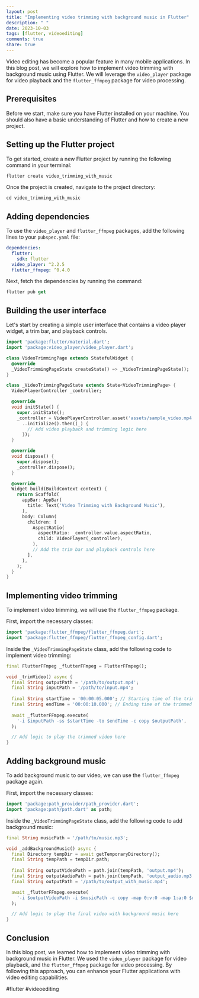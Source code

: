 ```yaml
---
layout: post
title: "Implementing video trimming with background music in Flutter"
description: " "
date: 2023-10-03
tags: [flutter, videoediting]
comments: true
share: true
---
```


Video editing has become a popular feature in many mobile applications. In this blog post, we will explore how to implement video trimming with background music using Flutter. We will leverage the `video_player` package for video playback and the `flutter_ffmpeg` package for video processing.

## Prerequisites
Before we start, make sure you have Flutter installed on your machine. You should also have a basic understanding of Flutter and how to create a new project.

## Setting up the Flutter project
To get started, create a new Flutter project by running the following command in your terminal:

```dart
flutter create video_trimming_with_music
```

Once the project is created, navigate to the project directory:

```dart
cd video_trimming_with_music
```

## Adding dependencies
To use the `video_player` and `flutter_ffmpeg` packages, add the following lines to your `pubspec.yaml` file:

```yaml
dependencies:
  flutter:
    sdk: flutter
  video_player: ^2.2.5
  flutter_ffmpeg: ^0.4.0
```

Next, fetch the dependencies by running the command:

```dart
flutter pub get
```

## Building the user interface
Let's start by creating a simple user interface that contains a video player widget, a trim bar, and playback controls.

```dart
import 'package:flutter/material.dart';
import 'package:video_player/video_player.dart';

class VideoTrimmingPage extends StatefulWidget {
  @override
  _VideoTrimmingPageState createState() => _VideoTrimmingPageState();
}

class _VideoTrimmingPageState extends State<VideoTrimmingPage> {
  VideoPlayerController _controller;

  @override
  void initState() {
    super.initState();
    _controller = VideoPlayerController.asset('assets/sample_video.mp4')
      ..initialize().then((_) {
        // Add video playback and trimming logic here
      });
  }

  @override
  void dispose() {
    super.dispose();
    _controller.dispose();
  }

  @override
  Widget build(BuildContext context) {
    return Scaffold(
      appBar: AppBar(
        title: Text('Video Trimming with Background Music'),
      ),
      body: Column(
        children: [
          AspectRatio(
            aspectRatio: _controller.value.aspectRatio,
            child: VideoPlayer(_controller),
          ),
          // Add the trim bar and playback controls here
        ],
      ),
    );
  }
}
```

## Implementing video trimming
To implement video trimming, we will use the `flutter_ffmpeg` package. 

First, import the necessary classes:

```dart
import 'package:flutter_ffmpeg/flutter_ffmpeg.dart';
import 'package:flutter_ffmpeg/flutter_ffmpeg_config.dart';
```

Inside the `_VideoTrimmingPageState` class, add the following code to implement video trimming:

```dart
final FlutterFFmpeg _flutterFFmpeg = FlutterFFmpeg();

void _trimVideo() async {
  final String outputPath = '/path/to/output.mp4';
  final String inputPath = '/path/to/input.mp4';
  
  final String startTime = '00:00:05.000'; // Starting time of the trimmed video
  final String endTime = '00:00:10.000'; // Ending time of the trimmed video
  
  await _flutterFFmpeg.execute(
    '-i $inputPath -ss $startTime -to $endTime -c copy $outputPath',
  );

  // Add logic to play the trimmed video here
}
```

## Adding background music
To add background music to our video, we can use the `flutter_ffmpeg` package again. 

First, import the necessary classes:

```dart
import 'package:path_provider/path_provider.dart';
import 'package:path/path.dart' as path;
```

Inside the `_VideoTrimmingPageState` class, add the following code to add background music:

```dart
final String musicPath = '/path/to/music.mp3';

void _addBackgroundMusic() async {
  final Directory tempDir = await getTemporaryDirectory();
  final String tempPath = tempDir.path;
  
  final String outputVideoPath = path.join(tempPath, 'output.mp4');
  final String outputAudioPath = path.join(tempPath, 'output_audio.mp3');
  final String outputPath = '/path/to/output_with_music.mp4';

  await _flutterFFmpeg.execute(
    '-i $outputVideoPath -i $musicPath -c copy -map 0:v:0 -map 1:a:0 $outputPath',
  );

  // Add logic to play the final video with background music here
}
```

## Conclusion
In this blog post, we learned how to implement video trimming with background music in Flutter. We used the `video_player` package for video playback, and the `flutter_ffmpeg` package for video processing. By following this approach, you can enhance your Flutter applications with video editing capabilities.

#flutter #videoediting